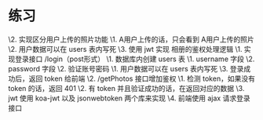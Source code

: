 # 练习



\2. 实现区分用户上传的照片功能
   \1. A用户上传的话，只会看到 A用户上传的照片
   \2. 用户数据可以在 users 表内写死
\3. 使用 jwt 实现 相册的鉴权处理逻辑
   \1. 实现登录接口 /login（post形式）
      \1. 数据库内创建 users 表
         \1. username 字段
         \2. password 字段
      \2. 验证账号密码
         \1. 用户数据可以在 users 表内写死
      \3. 登录成功后，返回 token 给前端
   \2. /getPhotos 接口增加鉴权
      \1. 检测 token，如果没有 token 的话，返回 401
      \2. 有 token 并且验证成功的话，在返回对应的数据
   \3. jwt 使用 koa-jwt 以及 jsonwebtoken 两个库来实现
   \4. 前端使用 ajax 请求登录接口